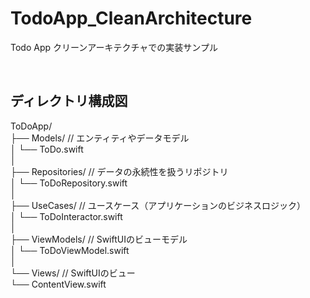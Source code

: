 # TodoApp_CleanArchitecture
Todo App クリーンアーキテクチャでの実装サンプル

<br>

## ディレクトリ構成図

ToDoApp/  
├── Models/              // エンティティやデータモデル  
│   └── ToDo.swift  
│  
├── Repositories/        // データの永続性を扱うリポジトリ  
│   └── ToDoRepository.swift  
│  
├── UseCases/            // ユースケース（アプリケーションのビジネスロジック）  
│   └── ToDoInteractor.swift  
│  
├── ViewModels/          // SwiftUIのビューモデル  
│   └── ToDoViewModel.swift  
│  
└── Views/               // SwiftUIのビュー  
    └── ContentView.swift

